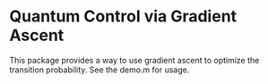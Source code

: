 # Quantum Control via Gradient Ascent
This package provides a way to use gradient ascent to optimize the transition probability.
See the demo.m for usage.
